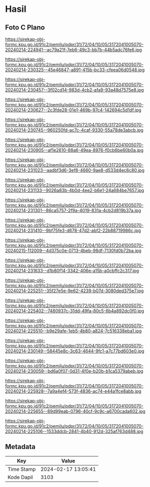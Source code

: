 # Hasil

## Foto C Plano

https://sirekap-obj-formc.kpu.go.id/91c2/pemilu/pdpr/31/72/04/10/05/3172041005070-20240214-224941--ac79a21f-7eb6-49c3-bb7b-44b5adc76fe6.jpg

https://sirekap-obj-formc.kpu.go.id/91c2/pemilu/pdpr/31/72/04/10/05/3172041005070-20240214-230325--45e46847-a891-415b-bc33-cfeea06d0548.jpg

https://sirekap-obj-formc.kpu.go.id/91c2/pemilu/pdpr/31/72/04/10/05/3172041005070-20240214-230457--3f02cd14-983d-4cb2-afa9-93a48d7575e8.jpg

https://sirekap-obj-formc.kpu.go.id/91c2/pemilu/pdpr/31/72/04/10/05/3172041005070-20240214-230627--2c3fde28-01e1-469b-97c4-142694c5d1df.jpg

https://sirekap-obj-formc.kpu.go.id/91c2/pemilu/pdpr/31/72/04/10/05/3172041005070-20240214-230745--960250fd-ac7c-4caf-9330-55a78de3abcb.jpg

https://sirekap-obj-formc.kpu.go.id/91c2/pemilu/pdpr/31/72/04/10/05/3172041005070-20240214-230905--af1e2610-88a6-49ea-8976-f0cb6be60b0a.jpg

https://sirekap-obj-formc.kpu.go.id/91c2/pemilu/pdpr/31/72/04/10/05/3172041005070-20240214-231023--aadbf3d6-3ef8-4660-9ae8-d533d4ec6c80.jpg

https://sirekap-obj-formc.kpu.go.id/91c2/pemilu/pdpr/31/72/04/10/05/3172041005070-20240214-231133--9026a83b-4b0d-4ee2-b6e1-24a684be7657.jpg

https://sirekap-obj-formc.kpu.go.id/91c2/pemilu/pdpr/31/72/04/10/05/3172041005070-20240214-231301--86ca5757-2f9a-4019-831a-4cb2d819b37a.jpg

https://sirekap-obj-formc.kpu.go.id/91c2/pemilu/pdpr/31/72/04/10/05/3172041005070-20240214-231410--9bf75fe3-d678-47d2-abf2-22b88719986c.jpg

https://sirekap-obj-formc.kpu.go.id/91c2/pemilu/pdpr/31/72/04/10/05/3172041005070-20240215-112009--4d375c0e-0713-4beb-98df-7130fd0b72ba.jpg

https://sirekap-obj-formc.kpu.go.id/91c2/pemilu/pdpr/31/72/04/10/05/3172041005070-20240214-231633--d1b80f14-3342-406e-a15b-a0cbffc2c317.jpg

https://sirekap-obj-formc.kpu.go.id/91c2/pemilu/pdpr/31/72/04/10/05/3172041005070-20240214-225251--35f27e5e-9e62-4239-b07d-3080ded375e7.jpg

https://sirekap-obj-formc.kpu.go.id/91c2/pemilu/pdpr/31/72/04/10/05/3172041005070-20240214-225402--7480937c-31dd-49fa-80c5-6b4a892dc0f0.jpg

https://sirekap-obj-formc.kpu.go.id/91c2/pemilu/pdpr/31/72/04/10/05/3172041005070-20240214-225510--b9e29afe-1eb5-4b80-a824-7c516338eba1.jpg

https://sirekap-obj-formc.kpu.go.id/91c2/pemilu/pdpr/31/72/04/10/05/3172041005070-20240214-230149--58445e8c-3c63-4644-9fc1-a7c77bd603e0.jpg

https://sirekap-obj-formc.kpu.go.id/91c2/pemilu/pdpr/31/72/04/10/05/3172041005070-20240214-230059--bd6a0f07-0d31-4f0e-b20b-b1ca5379abeb.jpg

https://sirekap-obj-formc.kpu.go.id/91c2/pemilu/pdpr/31/72/04/10/05/3172041005070-20240214-225928--7a9a4ef4-573f-4836-ac74-e44a1fce8abb.jpg

https://sirekap-obj-formc.kpu.go.id/91c2/pemilu/pdpr/31/72/04/10/05/3172041005070-20240214-225655--89d99eab-0796-40cf-9c9c-a6700cada602.jpg

https://sirekap-obj-formc.kpu.go.id/91c2/pemilu/pdpr/31/72/04/10/05/3172041005070-20240214-225106--1533ddcb-2841-4b40-912d-325af763d488.jpg


## Metadata

| Key        | Value               |
| ---------- | ------------------- |
| Time Stamp | 2024-02-17 13:05:41 |
| Kode Dapil | 3103                |



